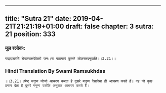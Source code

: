 
---
title: "Sutra 21"
date: 2019-04-21T21:21:19+01:00
draft: false
chapter: 3
sutra: 21
position: 333
---
### मूल श्लोकः:
```
यद्यदाचरति श्रेष्ठस्तत्तदेवेतरो जनः।स यत्प्रमाणं कुरुते लोकस्तदनुवर्तते।।3.21।।

```

### Hindi Translation By Swami Ramsukhdas
```
।।3.21।।श्रेष्ठ मनुष्य जोजो आचरण करता है दूसरे मनुष्य वैसावैसा ही आचरण करते हैं। वह जो कुछ प्रमाण देता है दूसरे मनुष्य उसीके अनुसार आचरण करते हैं। 

```

